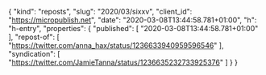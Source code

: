 {
  "kind": "reposts",
  "slug": "2020/03/sixxv",
  "client_id": "https://micropublish.net",
  "date": "2020-03-08T13:44:58.781+01:00",
  "h": "h-entry",
  "properties": {
    "published": [
      "2020-03-08T13:44:58.781+01:00"
    ],
    "repost-of": [
      "https://twitter.com/anna_hax/status/1236633940959596546"
    ],
    "syndication": [
      "https://twitter.com/JamieTanna/status/1236635232733925376"
    ]
  }
}
